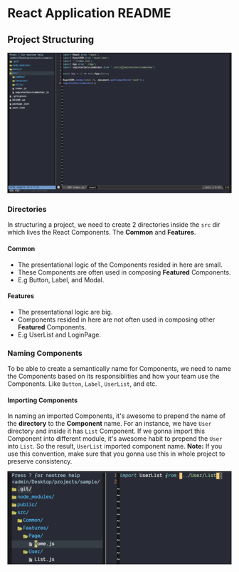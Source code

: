 # React Application README

## Project Structuring
![alt text](https://github.com/denniscual/react-app-readme/blob/master/project-structure.png "Logo Title Text 1")

### Directories

In structuring a project, we need to create 2 directories inside the `src` dir which lives the React Components. 
The **Common** and **Features**.

#### Common
- The presentational logic of the Components resided in here are small. 
- These Components are often used in composing **Featured** Components.
- E.g Button, Label, and Modal.

#### Features
- The presentational logic are big.
- Components resided in here are not often used in composing other **Featured** Components.
- E.g UserList and LoginPage.

### Naming Components
To be able to create a semantically name for Components, we need to name the Components based on its responsiblities
and how your team use the Components. Like `Button`, `Label`, `UserList`, and etc. 

#### Importing Components
In naming an imported Components, it's awesome to prepend the name of the **directory** to the **Component** name. For 
an instance, we have `User` directory and inside it has `List` Component. If we gonna import this Component
into different module, it's awesome habit to prepend the `User` into `List`. So the result, `UserList` imported component
name. **Note:** If you use this convention, make sure that you gonna use this in whole project to preserve consistency.  

![alt text](https://github.com/denniscual/react-app-readme/blob/master/imported-component.png "Logo Title Text 1")

